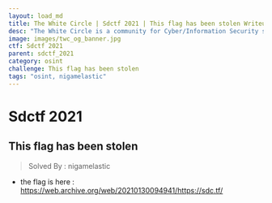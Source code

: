 ```yaml
---
layout: load_md
title: The White Circle | Sdctf 2021 | This flag has been stolen Writeup
desc: "The White Circle is a community for Cyber/Information Security students, enthusiasts and professionals. You can discuss anything related to Security, share your knowledge with others, get help when you need it and proceed further in your journey with amazing people from all over the world."
image: images/twc_og_banner.jpg
ctf: Sdctf 2021
parent: sdctf_2021
category: osint
challenge: This flag has been stolen
tags: "osint, nigamelastic"
---
```


<h1 class="heading card-title white-text">Sdctf 2021</h1>

## This flag has been stolen
> Solved By : nigamelastic

* the flag is here : https://web.archive.org/web/20210130094941/https://sdc.tf/

